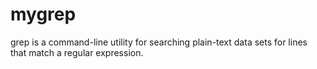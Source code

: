 # mygrep

grep is a command-line utility for searching plain-text data sets for lines that match a regular expression.
